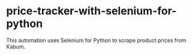 # price-tracker-with-selenium-for-python
This automation uses Selenium for Python to scrape product prices from Kabum.
